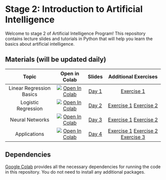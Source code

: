 # Stage 2: Introduction to Artificial Intelligence
 
Welcome to stage 2 of Artificial Intelligence Program! This repository contains lecture slides and tutorials in Python that will help you learn the basics about artificial intelligence.

## Materials (will be updated daily)

| Topic  | Open in Colab|  Slides | Additional Exercises
| :---:         |     :---:      |  :---: |  :---:
| Linear Regression Basics | [![Open In Colab](https://colab.research.google.com/assets/colab-badge.svg)](https://colab.research.google.com/drive/1RO4NO8q9oceZqDzMGeY4PAiTk2cBr765?usp=sharing)| [Day 1](./Lectures/Day%201.pdf) | [Exercise 1](./Exercises/day1_Linear_Regression_Basics.ipynb)
| Logistic Regression | [![Open In Colab](https://colab.research.google.com/assets/colab-badge.svg)]()| [Day 2]() | [Exercise 1]() [Exercise 2]()
| Neural Networks | [![Open In Colab](https://colab.research.google.com/assets/colab-badge.svg)]()| [Day 3]() | [Exercise 1]() [Exercise 2]()
| Applications | [![Open In Colab](https://colab.research.google.com/assets/colab-badge.svg)]()| [Day 4]() | [Exercise 1]() [Exercise 2]() [Exercise 3]()

## Dependencies
[Google Colab](https://colab.research.google.com) provides all the necessary dependencies for running the code in this repository. You do not need to install any additional packages.
